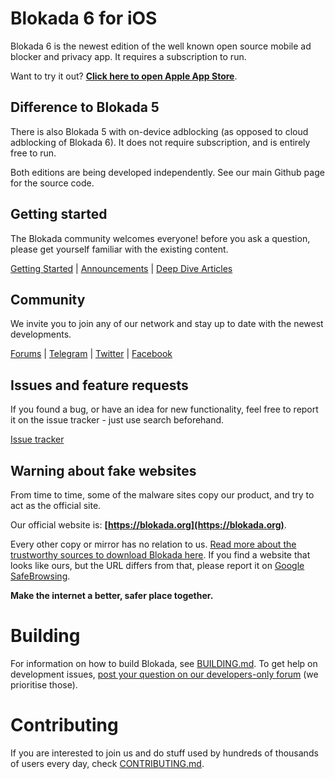 # Blokada 6 for iOS

Blokada 6 is the newest edition of the well known open source mobile ad blocker and privacy app. It requires a subscription to run.

Want to try it out? **[Click here to open Apple App Store](https://go.blokada.org/appstore)**.

## Difference to Blokada 5

There is also Blokada 5 with on-device adblocking (as opposed to cloud adblocking of Blokada 6). It does not require subscription, and is entirely free to run.

Both editions are being developed independently. See our main Github page for the source code.

## Getting started

The Blokada community welcomes everyone! before you ask a question, please get yourself familiar with the existing content.

[Getting Started](https://go.blokada.org/faq) | [Announcements](https://go.blokada.org/news) | [Deep Dive Articles](https://go.blokada.org/blog)

## Community

We invite you to join any of our network and stay up to date with the newest developments.

[Forums](https://go.blokada.org/forum) | [Telegram](https://go.blokada.org/chat) | [Twitter](https://go.blokada.org/social_twitter) | [Facebook](https://go.blokada.org/social_facebook)

## Issues and feature requests

If you found a bug, or have an idea for new functionality, feel free to report it on the issue tracker - just use search beforehand.

[Issue tracker](https://github.com/blokadaorg/six-ios/issues)


## Warning about fake websites

From time to time, some of the malware sites copy our product, and try to act as the official site.

Our official website is: **[https://blokada.org](https://blokada.org)**.

Every other copy or mirror has no relation to us. [Read more about the trustworthy sources to download Blokada here](https://go.blokada.org/download_sources). If you find a website that looks like ours, but the URL differs from that, please report it on [Google SafeBrowsing](https://safebrowsing.google.com/safebrowsing/report_phish/?hl=en).

**Make the internet a better, safer place together.**

# Building

For information on how to build Blokada, see [BUILDING.md](BUILDING.md). To get help on development issues, [post your question on our developers-only forum](https://go.blokada.org/development) (we prioritise those).

# Contributing

If you are interested to join us and do stuff used by hundreds of thousands of users every day, check [CONTRIBUTING.md](CONTRIBUTING.md).
